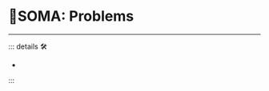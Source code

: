 # 🔷<soma>SOMA: Problems</soma>

---

<!-- =================================================== -->
<!-- =================================================== -->
<!-- =================================================== -->
<!-- =================================================== -->
<!-- =================================================== -->
::: details 🛠

-

:::
